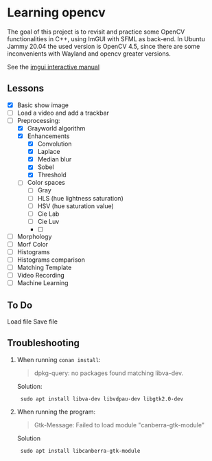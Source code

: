 # Learning opencv

The goal of this project is to revisit and practice some OpenCV functionalities
in C++, using ImGUI with SFML as back-end.
In Ubuntu Jammy 20.04 the used version is OpenCV 4.5, since there are some
inconvenients with Wayland and opencv greater versions.

See the [imgui interactive manual](https://pthom.github.io/imgui_manual_online/manual/imgui_manual.html)


## Lessons

- [X] Basic show image
- [ ] Load a video and add a trackbar
- [ ] Preprocessing:
  - [x] Grayworld algorithm
  - [x] Enhancements
    - [x] Convolution
    - [x] Laplace
    - [x] Median blur
    - [x] Sobel
    - [x] Threshold
  - [ ] Color spaces
    - [ ] Gray
    - [ ] HLS (hue lightness saturation)
    - [ ] HSV (hue saturation value)
    - [ ] Cie Lab
    - [ ] Cie Luv
    - [ ]
- [ ] Morphology
- [ ] Morf Color
- [ ] Histograms
- [ ] Histograms comparison
- [ ] Matching Template
- [ ] Video Recording
- [ ] Machine Learning

## To Do

Load file
Save file

## Troubleshooting

1. When running `conan install`:

   > dpkg-query: no packages found matching libva-dev.

   Solution:

        sudo apt install libva-dev libvdpau-dev libgtk2.0-dev

2. When running the program:

   > Gtk-Message: Failed to load module "canberra-gtk-module"

   Solution

        sudo apt install libcanberra-gtk-module
